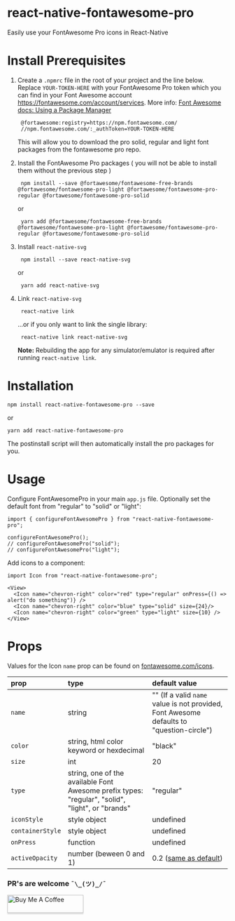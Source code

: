 # react-native-fontawesome-pro
Easily use your FontAwesome Pro icons in React-Native

# Install Prerequisites

1. Create a `.npmrc` file in the root of your project and the line below. Replace `YOUR-TOKEN-HERE` with your FontAwesome Pro token which you can find in your Font Awesome account <https://fontawesome.com/account/services>. More info: [Font Awesome docs: Using a Package Manager](https://fontawesome.com/how-to-use/on-the-web/setup/using-package-managers)

        @fortawesome:registry=https://npm.fontawesome.com/
        //npm.fontawesome.com/:_authToken=YOUR-TOKEN-HERE

    This will allow you to download the pro solid, regular and light font packages from the fontawesome pro repo.

2. Install the FontAwesome Pro packages ( you will not be able to install them without the previous step )

        npm install --save @fortawesome/fontawesome-free-brands @fortawesome/fontawesome-pro-light @fortawesome/fontawesome-pro-regular @fortawesome/fontawesome-pro-solid

    or

        yarn add @fortawesome/fontawesome-free-brands @fortawesome/fontawesome-pro-light @fortawesome/fontawesome-pro-regular @fortawesome/fontawesome-pro-solid

3. Install `react-native-svg`

        npm install --save react-native-svg

    or

        yarn add react-native-svg

4. Link `react-native-svg`


        react-native link

    …or if you only want to link the single library:

        react-native link react-native-svg

    **Note:** Rebuilding the app for any simulator/emulator is required after running `react-native link`.


# Installation


    npm install react-native-fontawesome-pro --save

or

    yarn add react-native-fontawesome-pro

The postinstall script will then automatically install the pro packages for you.


# Usage

Configure FontAwesomePro in your main `app.js` file. Optionally set the default font from "regular" to "solid" or "light":

    import { configureFontAwesomePro } from "react-native-fontawesome-pro";

    configureFontAwesomePro();
    // configureFontAwesomePro("solid");
    // configureFontAwesomePro("light");

Add icons to a component:

    import Icon from "react-native-fontawesome-pro";

    <View>
      <Icon name="chevron-right" color="red" type="regular" onPress={() => alert("do something")} />
      <Icon name="chevron-right" color="blue" type="solid" size={24}/>
      <Icon name="chevron-right" color="green" type="light" size={10} />
    </View>

# Props

Values for the Icon `name` prop can be found on [fontawesome.com/icons](https://fontawesome.com/icons).

| prop | type | default value |
| :- | :- | :- |
| `name` | string | "" (If a valid `name` value is not provided, Font Awesome defaults to "question-circle") |
| `color` | string, html color keyword or hexdecimal | "black" |
| `size` | int | 20 |
| `type` | string, one of the available Font Awesome prefix types: "regular", "solid", "light", or "brands" | "regular" |
| `iconStyle` | style object | undefined |
| `containerStyle` | style object | undefined |
| `onPress` | function | undefined |
| `activeOpacity` | number (beween 0 and 1) | 0.2 ([same as default](https://facebook.github.io/react-native/docs/touchableopacity.html#activeopacity)) |

###  PR's are welcome `¯\_(ツ)_/¯`

<a href="https://www.buymeacoffee.com/KDUHSQq" target="_blank"><img src="https://www.buymeacoffee.com/assets/img/custom_images/purple_img.png" alt="Buy Me A Coffee" style="height: 41px !important;width: 174px !important;box-shadow: 0px 3px 2px 0px rgba(190, 190, 190, 0.5) !important;-webkit-box-shadow: 0px 3px 2px 0px rgba(190, 190, 190, 0.5) !important;" ></a>

